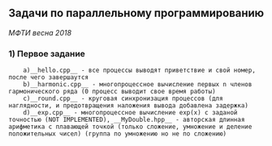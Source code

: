 ## Задачи по параллельному программированию

 _МФТИ весна 2018_

### 1) Первое задание
        a)__hello.cpp__ - все процессы выводят приветствие и свой номер, после чего завершаутся
        b)__harmonic.cpp__ - многопроцессное вычисление первых n членов гармонического ряда (0 процесс выводит свое время работы)
        c)__round.cpp__ - круговая синхронизация процессов (для наглядности, и предотвращения наложения вывода добавлена задержка)
        d)__exp.cpp__ - многопроцессное вычисление exp(x) с заданой точностью (NOT IMPLEMENTED), __MyDouble.hpp__ - авторская длинная арифметика с плавающей точкой (только сложение, умножение и деление положительных чисел) (группа по умножению но не по сложению)
